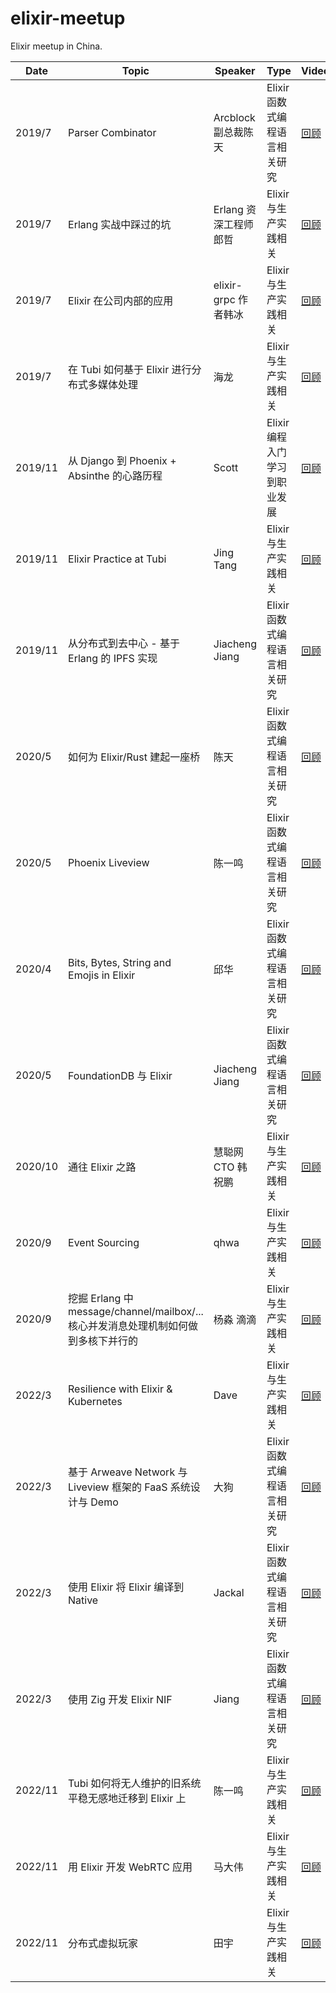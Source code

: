 # elixir-meetup
Elixir meetup in China.

| Date    | Topic                                                                               | Speaker               | Type                          | Video                                                                                                                   | Slide                                                                                                                 |
|---------|-------------------------------------------------------------------------------------|-----------------------|-------------------------------|-------------------------------------------------------------------------------------------------------------------------|-----------------------------------------------------------------------------------------------------------------------|
| 2019/7  | Parser Combinator                                                                   | Arcblock 副总裁陈天   | Elixir 函数式编程语言相关研究 | [回顾](https://mp.weixin.qq.com/s/CyrOzWfQyGtnRQO_WbZLCg)                                                               | [Slides](https://myslide.cn/slides/21450)                                                                             |
| 2019/7  | Erlang 实战中踩过的坑                                                               | Erlang 资深工程师郎哲 | Elixir 与生产实践相关         | [回顾](https://mp.weixin.qq.com/s/CyrOzWfQyGtnRQO_WbZLCg)                                                               | [Slides](https://myslide.cn/slides/21451)                                                                             |
| 2019/7  | Elixir 在公司内部的应用                                                             | elixir-grpc 作者韩冰  | Elixir 与生产实践相关         | [回顾](https://mp.weixin.qq.com/s/CyrOzWfQyGtnRQO_WbZLCg)                                                               | [Slides](https://myslide.cn/slides/21452)                                                                             |
| 2019/7  | 在 Tubi 如何基于 Elixir 进行分布式多媒体处理                                        | 海龙                  | Elixir 与生产实践相关         | [回顾](https://mp.weixin.qq.com/s/CyrOzWfQyGtnRQO_WbZLCg)                                                               | [Slides](https://myslide.cn/slides/21453)                                                                             |
| 2019/11 | 从 Django 到 Phoenix + Absinthe 的心路历程                                          | Scott                 | Elixir 编程入门学习到职业发展 | [回顾](https://mp.weixin.qq.com/s/7GaTk3RTy0Br0sGOEKQdAA)                                                               |                                                                                                                       |
| 2019/11 | Elixir Practice at Tubi                                                             | Jing Tang             | Elixir 与生产实践相关         | [回顾](https://mp.weixin.qq.com/s/7GaTk3RTy0Br0sGOEKQdAA)                                                               |                                                                                                                       |
| 2019/11 | 从分布式到去中心 - 基于 Erlang 的 IPFS 实现                                         | Jiacheng Jiang        | Elixir 函数式编程语言相关研究 | [回顾](https://mp.weixin.qq.com/s/7GaTk3RTy0Br0sGOEKQdAA)                                                               |                                                                                                                       |
| 2020/5  | 如何为 Elixir/Rust 建起一座桥                                                       | 陈天                  | Elixir 函数式编程语言相关研究 | [回顾](https://mp.weixin.qq.com/s/yA4VkJ8l_Swzz9hriUAGeA)                                                               | [Slides](https://github.com/tyrchen/elixir-meet-rust/blob/master/slides/elixir-meet-rust.md#may-the-rust-be-with-you) |
| 2020/5  | Phoenix Liveview                                                                    | 陈一鸣                | Elixir 函数式编程语言相关研究 | [回顾](https://mp.weixin.qq.com/s/yA4VkJ8l_Swzz9hriUAGeA)                                                               | [Slides](https://yiming.dev/blog/2020/05/17/an-introduction-to-phoenix-live-view/)                                    |
| 2020/4  | Bits, Bytes, String and Emojis in Elixir                                            | 邱华                  | Elixir 函数式编程语言相关研究 | [回顾](https://mp.weixin.qq.com/s/yA4VkJ8l_Swzz9hriUAGeA)                                                               | [Slides](https://speakerdeck.com/qhwa/bits-bytes-strings-and-emojis-playing-with-binaries-in-elixir)                  |
| 2020/5  | FoundationDB 与 Elixir                                                              | Jiacheng Jiang        | Elixir 函数式编程语言相关研究 | [回顾](https://mp.weixin.qq.com/s/yA4VkJ8l_Swzz9hriUAGeA)                                                               | [Slides(提取码 wzog)](https://pan.baidu.com/s/1UM8-GEJRIfLBav7uULCH2g)                                                |
| 2020/10 | 通往 Elixir 之路                                                                    | 慧聪网 CTO 韩祝鹏     | Elixir 与生产实践相关         | [回顾](https://www.bilibili.com/video/BV1s5411L7p6/?spm_id_from=333.999.0.0)                                            | [Slides](https://mp.weixin.qq.com/s/w_4KEc9SCe9KIXFNUjCnmQ)                                                           |
| 2020/9  | Event Sourcing                                                                      | qhwa                  | Elixir 与生产实践相关         | [回顾](https://www.bilibili.com/video/BV1s5411L7p6/?spm_id_from=333.999.0.0)                                            | [Slides](https://mp.weixin.qq.com/s/w_4KEc9SCe9KIXFNUjCnmQ)                                                           |
| 2020/9  | 挖掘 Erlang 中 message/channel/mailbox/... 核心并发消息处理机制如何做到多核下并行的 | 杨淼 滴滴             | Elixir 与生产实践相关         | [回顾](https://www.bilibili.com/video/BV1s5411L7p6/?spm_id_from=333.999.0.0)                                            | [Slides](https://mp.weixin.qq.com/s/w_4KEc9SCe9KIXFNUjCnmQ)                                                           |
| 2022/3  | Resilience with Elixir & Kubernetes                                                 | Dave                  | Elixir 与生产实践相关         | [回顾](https://www.bilibili.com/video/BV1xU4y1d7mX/?spm_id_from=333.999.0.0&vd_source=c1cb246e906f7dcce33e578b477f211a) | [Slides(提取码 pgvp）](https://pan.baidu.com/s/1bl-7mKcd92ss_7Y9rxklJQ#list/path=%2F)                                 |
| 2022/3  | 基于 Arweave Network 与 Liveview 框架的 FaaS 系统设计与 Demo                        | 大狗                  | Elixir 函数式编程语言相关研究 | [回顾](https://www.bilibili.com/video/BV1xU4y1d7mX/?spm_id_from=333.999.0.0&vd_source=c1cb246e906f7dcce33e578b477f211a) | [Slides(提取码 pgvp）](https://pan.baidu.com/s/1bl-7mKcd92ss_7Y9rxklJQ#list/path=%2F)                                 |
| 2022/3  | 使用 Elixir 将 Elixir 编译到 Native                                                 | Jackal                | Elixir 函数式编程语言相关研究 | [回顾](https://www.bilibili.com/video/BV1xU4y1d7mX/?spm_id_from=333.999.0.0&vd_source=c1cb246e906f7dcce33e578b477f211a) | [Slides(提取码 pgvp）](https://pan.baidu.com/s/1bl-7mKcd92ss_7Y9rxklJQ#list/path=%2F)                                 |
| 2022/3  | 使用 Zig 开发 Elixir NIF                                                            | Jiang                 | Elixir 函数式编程语言相关研究 | [回顾](https://www.bilibili.com/video/BV1xU4y1d7mX/?spm_id_from=333.999.0.0&vd_source=c1cb246e906f7dcce33e578b477f211a) | [Slides(提取码 pgvp）](https://pan.baidu.com/s/1bl-7mKcd92ss_7Y9rxklJQ#list/path=%2F)                                 |
| 2022/11 | Tubi 如何将无人维护的旧系统平稳无感地迁移到 Elixir 上                               | 陈一鸣                | Elixir 与生产实践相关         | [回顾](https://www.bilibili.com/video/BV1jM41167gu/?spm_id_from=333.999.0.0&vd_source=c1cb246e906f7dcce33e578b477f211a) | [Slides](https://docs.google.com/presentation/d/1tsi3kVLm6ILRbEsT2uQQ3dBNcN0OYSJy28U4bJl_an8/edit?usp=sharing)        |
| 2022/11 | 用 Elixir 开发 WebRTC 应用                                                          | 马大伟                | Elixir 与生产实践相关         | [回顾](https://www.bilibili.com/video/BV1T84y1k78x/?spm_id_from=333.999.0.0)                                            | [Slides](https://dev-notes.free4.chat/slide/20221126.html)                                                            |
| 2022/11 | 分布式虚拟玩家                                                                      | 田宇                  | Elixir 与生产实践相关         | [回顾](https://www.bilibili.com/video/BV1x84y1k7pm/?spm_id_from=333.999.0.0&vd_source=c1cb246e906f7dcce33e578b477f211a) | [Slides](https://drive.google.com/file/d/1kbfVEaSH5YkAdsPFTxyM9ZmIJ5nGxIMr/view?usp=sharing)                          |
